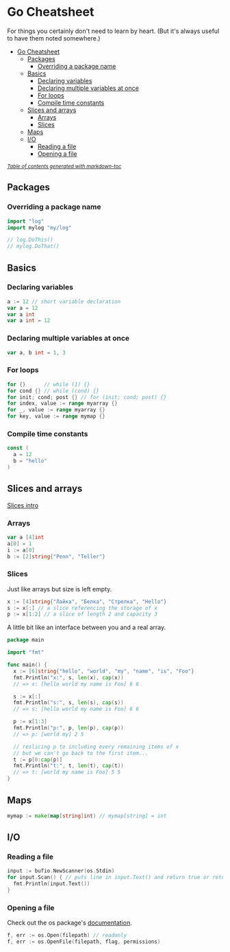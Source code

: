 # Go Cheatsheet

For things you certainly don't need to learn by heart. (But it's always
useful to have them noted somewhere.)

- [Go Cheatsheet](#go-cheatsheet)
  * [Packages](#packages)
    + [Overriding a package name](#overriding-a-package-name)
  * [Basics](#basics)
    + [Declaring variables](#declaring-variables)
    + [Declaring multiple variables at once](#declaring-multiple-variables-at-once)
    + [For loops](#for-loops)
    + [Compile time constants](#compile-time-constants)
  * [Slices and arrays](#slices-and-arrays)
    + [Arrays](#arrays)
    + [Slices](#slices)
  * [Maps](#maps)
  * [I/O](#i-o)
    + [Reading a file](#reading-a-file)
    + [Opening a file](#opening-a-file)

<small><i><a href='http://ecotrust-canada.github.io/markdown-toc/'>Table of contents generated with markdown-toc</a></i></small>


## Packages

### Overriding a package name

```go
import "log"
import mylog "my/log"

// log.DoThis()
// mylog.DoThat()
```

## Basics

### Declaring variables

```go
a := 12 // short variable declaration
var a = 12
var a int
var a int = 12
```

### Declaring multiple variables at once

```go
var a, b int = 1, 3
```

### For loops

```go
for {}      // while (1) {}
for cond {} // while (cond) {}
for init; cond; post {} // for (init; cond; post) {}
for index, value := range myarray {}
for _, value := range myarray {}
for key, value := range mymap {}
```

### Compile time constants

```go
const (
  a = 12
  b = "hello"
)
```

## Slices and arrays

[Slices intro](https://blog.golang.org/slices-intro)

### Arrays

```go
var a [4]int
a[0] = 1
i := a[0]
b := [2]string{"Penn", "Teller"}
```

### Slices

Just like arrays but size is left empty.

```go
x := [4]string{"Лайка", "Белка", "Стрелка", "Hello"}
s := x[:] // a slice referencing the storage of x
p := x[1:2] // a slice of length 2 and capacity 3
```

A little bit like an interface between you and a real array.

```go
package main

import "fmt"

func main() {
  x := [6]string{"hello", "world", "my", "name", "is", "Foo"}
  fmt.Println("x:", s, len(x), cap(x))
  // => x: [hello world my name is Foo] 6 6

  s := x[:]
  fmt.Println("s:", s, len(s), cap(s))
  // => s: [hello world my name is Foo] 6 6

  p := x[1:3]
  fmt.Println("p:", p, len(p), cap(p))
  // => p: [world my] 2 5

  // reslicing p to including every remaining items of x
  // but we can't go back to the first item...
  t := p[0:cap(p)]
  fmt.Println("t:", t, len(t), cap(t))
  // => t: [world my name is Foo] 5 5
}
```

## Maps

```go
mymap := make(map[string]int) // mymap[string] = int
```

## I/O

### Reading a file

```go
input := bufio.NewScanner(os.Stdin)
for input.Scan() { // puts line in input.Text() and return true or return false on EOF
  fmt.Println(input.Text())
}
```

### Opening a file

Check out the os package's [documentation](https://golang.org/pkg/os).

```go
f, err := os.Open(filepath) // readonly
f, err := os.OpenFile(filepath, flag, permissions)
```

